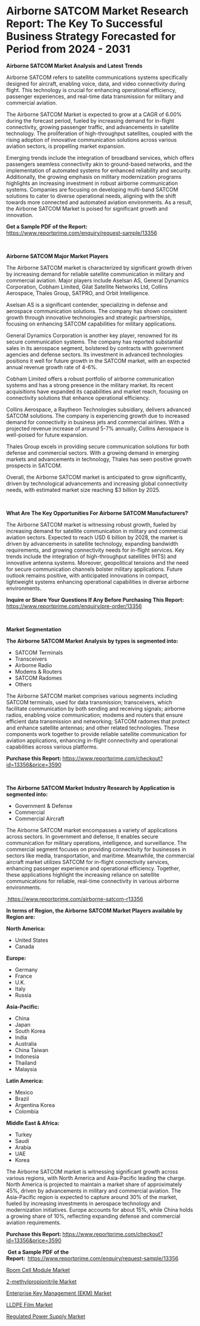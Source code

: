 <p><h1>Airborne SATCOM Market Research Report: The Key To Successful Business Strategy Forecasted for Period from 2024 - 2031</h1></p><p><strong>Airborne SATCOM Market Analysis and Latest Trends</strong></p>
<p><p>Airborne SATCOM refers to satellite communications systems specifically designed for aircraft, enabling voice, data, and video connectivity during flight. This technology is crucial for enhancing operational efficiency, passenger experiences, and real-time data transmission for military and commercial aviation. </p><p>The Airborne SATCOM Market is expected to grow at a CAGR of 6.00% during the forecast period, fueled by increasing demand for in-flight connectivity, growing passenger traffic, and advancements in satellite technology. The proliferation of high-throughput satellites, coupled with the rising adoption of innovative communication solutions across various aviation sectors, is propelling market expansion. </p><p>Emerging trends include the integration of broadband services, which offers passengers seamless connectivity akin to ground-based networks, and the implementation of automated systems for enhanced reliability and security. Additionally, the growing emphasis on military modernization programs highlights an increasing investment in robust airborne communication systems. Companies are focusing on developing multi-band SATCOM solutions to cater to diverse operational needs, aligning with the shift towards more connected and automated aviation environments. As a result, the Airborne SATCOM Market is poised for significant growth and innovation.</p></p>
<p><strong>Get a Sample PDF of the Report:&nbsp;</strong> <a href="https://www.reportprime.com/enquiry/request-sample/13356">https://www.reportprime.com/enquiry/request-sample/13356</a></p>
<p>&nbsp;</p>
<p><strong>Airborne SATCOM Major Market Players</strong></p>
<p><p>The Airborne SATCOM market is characterized by significant growth driven by increasing demand for reliable satellite communication in military and commercial aviation. Major players include Aselsan AS, General Dynamics Corporation, Cobham Limited, Gilat Satellite Networks Ltd, Collins Aerospace, Thales Group, SATPRO, and Orbit Intelligence.</p><p>Aselsan AS is a significant contender, specializing in defense and aerospace communication solutions. The company has shown consistent growth through innovative technologies and strategic partnerships, focusing on enhancing SATCOM capabilities for military applications.</p><p>General Dynamics Corporation is another key player, renowned for its secure communication systems. The company has reported substantial sales in its aerospace segment, bolstered by contracts with government agencies and defense sectors. Its investment in advanced technologies positions it well for future growth in the SATCOM market, with an expected annual revenue growth rate of 4-6%.</p><p>Cobham Limited offers a robust portfolio of airborne communication systems and has a strong presence in the military market. Its recent acquisitions have expanded its capabilities and market reach, focusing on connectivity solutions that enhance operational efficiency.</p><p>Collins Aerospace, a Raytheon Technologies subsidiary, delivers advanced SATCOM solutions. The company is experiencing growth due to increased demand for connectivity in business jets and commercial airlines. With a projected revenue increase of around 5-7% annually, Collins Aerospace is well-poised for future expansion.</p><p>Thales Group excels in providing secure communication solutions for both defense and commercial sectors. With a growing demand in emerging markets and advancements in technology, Thales has seen positive growth prospects in SATCOM.</p><p>Overall, the Airborne SATCOM market is anticipated to grow significantly, driven by technological advancements and increasing global connectivity needs, with estimated market size reaching $3 billion by 2025.</p></p>
<p>&nbsp;</p>
<p><strong>What Are The Key Opportunities For Airborne SATCOM Manufacturers?</strong></p>
<p><p>The Airborne SATCOM market is witnessing robust growth, fueled by increasing demand for satellite communication in military and commercial aviation sectors. Expected to reach USD 6 billion by 2028, the market is driven by advancements in satellite technology, expanding bandwidth requirements, and growing connectivity needs for in-flight services. Key trends include the integration of high-throughput satellites (HTS) and innovative antenna systems. Moreover, geopolitical tensions and the need for secure communication channels bolster military applications. Future outlook remains positive, with anticipated innovations in compact, lightweight systems enhancing operational capabilities in diverse airborne environments.</p></p>
<p><strong>Inquire or Share Your Questions If Any Before Purchasing This Report:</strong> <a href="https://www.reportprime.com/enquiry/pre-order/13356">https://www.reportprime.com/enquiry/pre-order/13356</a></p>
<p>&nbsp;</p>
<p><strong>Market Segmentation</strong></p>
<p><strong>The Airborne SATCOM Market Analysis by types is segmented into:</strong></p>
<p><ul><li>SATCOM Terminals</li><li>Transceivers</li><li>Airborne Radio</li><li>Modems & Routers</li><li>SATCOM Radomes</li><li>Others</li></ul></p>
<p><p>The Airborne SATCOM market comprises various segments including SATCOM terminals, used for data transmission; transceivers, which facilitate communication by both sending and receiving signals; airborne radios, enabling voice communication; modems and routers that ensure efficient data transmission and networking; SATCOM radomes that protect and enhance satellite antennas; and other related technologies. These components work together to provide reliable satellite communication for aviation applications, enhancing in-flight connectivity and operational capabilities across various platforms.</p></p>
<p><strong>Purchase this Report:&nbsp;</strong><a href="https://www.reportprime.com/checkout?id=13356&price=3590">https://www.reportprime.com/checkout?id=13356&price=3590</a></p>
<p>&nbsp;</p>
<p><strong>The Airborne SATCOM Market Industry Research by Application is segmented into:</strong></p>
<p><ul><li>Government & Defense</li><li>Commercial</li><li>Commercial Aircraft</li></ul></p>
<p><p>The Airborne SATCOM market encompasses a variety of applications across sectors. In government and defense, it enables secure communication for military operations, intelligence, and surveillance. The commercial segment focuses on providing connectivity for businesses in sectors like media, transportation, and maritime. Meanwhile, the commercial aircraft market utilizes SATCOM for in-flight connectivity services, enhancing passenger experience and operational efficiency. Together, these applications highlight the increasing reliance on satellite communications for reliable, real-time connectivity in various airborne environments.</p></p>
<p><a href="https://www.reportprime.com/airborne-satcom-r13356">&nbsp;https://www.reportprime.com/airborne-satcom-r13356</a></p>
<p><strong>In terms of Region, the Airborne SATCOM Market Players available by Region are:</strong></p>
<p>
    <p> <strong> North America: </strong>
        <ul>
            <li>United States</li>
            <li>Canada</li>
        </ul>
        </p> 
    <p> <strong> Europe: </strong>
        <ul>
            <li>Germany</li>
            <li>France</li>
            <li>U.K.</li>
            <li>Italy</li>
            <li>Russia</li>
        </ul>
        </p> 
    <p> <strong> Asia-Pacific: </strong>
        <ul>
            <li>China</li>
            <li>Japan</li>
            <li>South Korea</li>
            <li>India</li>
            <li>Australia</li>
            <li>China Taiwan</li>
            <li>Indonesia</li>
            <li>Thailand</li>
            <li>Malaysia</li>
        </ul>
        </p> 
    <p> <strong> Latin America: </strong>
        <ul>
            <li>Mexico</li>
            <li>Brazil</li>
            <li>Argentina Korea</li>
            <li>Colombia</li>
        </ul>
        </p> 
    <p> <strong> Middle East & Africa: </strong>
        <ul>
            <li>Turkey</li>
            <li>Saudi</li>
            <li>Arabia</li>
            <li>UAE</li>
            <li>Korea</li>
        </ul>
    </p>
    </p>
<p><p>The Airborne SATCOM market is witnessing significant growth across various regions, with North America and Asia-Pacific leading the charge. North America is projected to maintain a market share of approximately 45%, driven by advancements in military and commercial aviation. The Asia-Pacific region is expected to capture around 30% of the market, fueled by increasing investments in aerospace technology and modernization initiatives. Europe accounts for about 15%, while China holds a growing share of 10%, reflecting expanding defense and commercial aviation requirements.</p></p>
<p><strong>Purchase this Report: </strong><a href="https://www.reportprime.com/checkout?id=13356&price=3590">https://www.reportprime.com/checkout?id=13356&price=3590</a></p>
<p>&nbsp;<strong>Get a Sample PDF of the Report:&nbsp;&nbsp;</strong><a href="https://www.reportprime.com/enquiry/request-sample/13356">https://www.reportprime.com/enquiry/request-sample/13356</a></p>
<p><strong></strong></p>
<p><p><a href="https://www.linkedin.com/pulse/room-cell-module-market-share-size-trends-industry-analysis-hcgrf?trackingId=PDbt%2FHP1SSKWRMTgY02cmQ%3D%3D">Room Cell Module Market</a></p><p><a href="https://medium.com/@flaviobaku134/the-2-methylpropionitrile-market-is-anticipated-to-experience-significant-growth-with-a-0e37a1057a65?postPublishedType=initial">2-methylpropionitrile Market</a></p><p><a href="https://issuu.com/reportprime-2/docs/enterprise-key-management-ekm-marke_486be4f579c234">Enterprise Key Management (EKM) Market</a></p><p><a href="https://www.linkedin.com/pulse/comprehensive-analysis-global-lldpe-film-market-growth-trends-uqb2c?trackingId=b77uC7bSTYSirN26JfxvYw%3D%3D">LLDPE Film Market</a></p><p><a href="https://issuu.com/reportprime-2/docs/regulated-power-supply-market-size-_8a8c695c84f61b">Regulated Power Supply Market</a></p></p>